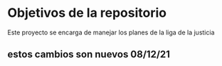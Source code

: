 # Objetivos de la repositorio

Este proyecto se encarga de manejar los planes de la liga de la justicia

## estos cambios son nuevos 08/12/21